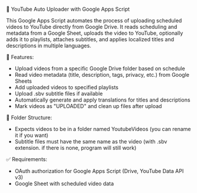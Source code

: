 📅 YouTube Auto Uploader with Google Apps Script

This Google Apps Script automates the process of uploading scheduled videos to YouTube directly from Google Drive. It reads scheduling and metadata from a Google Sheet, uploads the video to YouTube, optionally adds it to playlists, attaches subtitles, and applies localized titles and descriptions in multiple languages.

🔧 Features:
- Upload videos from a specific Google Drive folder based on schedule
- Read video metadata (title, description, tags, privacy, etc.) from Google Sheets
- Add uploaded videos to specified playlists
- Upload .sbv subtitle files if available
- Automatically generate and apply translations for titles and descriptions
- Mark videos as "UPLOADED" and clean up files after upload

📂 Folder Structure:
- Expects videos to be in a folder named YoutubeVideos (you can rename it if you want)
- Subtitle files must have the same name as the video (with .sbv extension. if there is none, program will still work)

✅ Requirements:
- OAuth authorization for Google Apps Script (Drive, YouTube Data API v3)
- Google Sheet with scheduled video data
